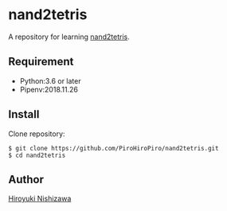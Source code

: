 # nand2tetris

A repository for learning [nand2tetris](https://www.nand2tetris.org/).

## Requirement

- Python:3.6 or later
- Pipenv:2018.11.26

## Install

Clone repository:

```console
$ git clone https://github.com/PiroHiroPiro/nand2tetris.git
$ cd nand2tetris
```

## Author

[Hiroyuki Nishizawa](https://github.com/PiroHiroPiro)
